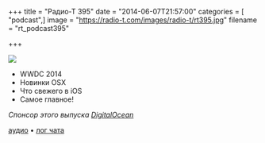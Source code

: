+++
title = "Радио-Т 395"
date = "2014-06-07T21:57:00"
categories = [ "podcast",]
image = "https://radio-t.com/images/radio-t/rt395.jpg"
filename = "rt_podcast395"

+++

![](https://radio-t.com/images/radio-t/rt395.jpg)

- WWDC 2014
- Новинки OSX
- Что свежего в iOS
- Самое главное!

_Спонсор этого выпуска [DigitalOcean](https://www.digitalocean.com)_

[аудио](http://cdn.radio-t.com/rt_podcast395.mp3) • [лог чата](http://chat.radio-t.com/logs/radio-t-395.html)
<audio src="http://cdn.radio-t.com/rt_podcast395.mp3" preload="none"></audio>